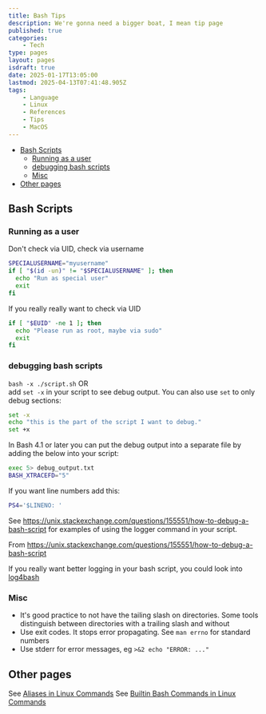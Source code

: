 ```yaml
---
title: Bash Tips
description: We're gonna need a bigger boat, I mean tip page
published: true
categories:
    - Tech
type: pages
layout: pages
isdraft: true
date: 2025-01-17T13:05:00
lastmod: 2025-04-13T07:41:48.905Z
tags:
    - Language
    - Linux
    - References
    - Tips
    - MacOS
---
```



<!--- cSpell:disable --->
* [Bash Scripts](#bash-scripts)
  * [Running as a user](#running-as-a-user)
  * [debugging bash scripts](#debugging-bash-scripts)
  * [Misc](#misc)
* [Other pages](#other-pages)
<!--- cSpell:enable --->

## Bash Scripts

### Running as a user

Don't check via UID, check via username

```bash
SPECIALUSERNAME="myusername"
if [ "$(id -un)" != "$SPECIALUSERNAME" ]; then
  echo "Run as special user"
  exit
fi
```

If you really really want to check via UID

```bash
if [ "$EUID" -ne 1 ]; then
  echo "Please run as root, maybe via sudo"
  exit
fi
```

### debugging bash scripts

`bash -x ./script.sh` OR\
add `set -x` in your script to see debug output. You can also use `set` to only debug sections:

```bash
set -x
echo "this is the part of the script I want to debug."
set +x
```

In Bash 4.1 or later you can put the debug output into a separate file by adding the below into your script:

```bash
exec 5> debug_output.txt
BASH_XTRACEFD="5"
```

If you want line numbers add this:

```bash
PS4='$LINENO: '
```

See <https://unix.stackexchange.com/questions/155551/how-to-debug-a-bash-script> for examples of using the logger command in your script.

From <https://unix.stackexchange.com/questions/155551/how-to-debug-a-bash-script>

If you really want better logging in your bash script, you could look into [log4bash](https://github.com/fredpalmer/log4bash)

### Misc

* It's good practice to not have the tailing slash on directories. Some tools distinguish between directories with a trailing slash and without
* Use exit codes. It stops error propagating. See `man errno` for standard numbers
* Use stderr for error messages, eg `>&2 echo "ERROR: ..."`

## Other pages

See [Aliases in Linux Commands](linux-commands.md#aliases)
See [Builtin Bash Commands in Linux Commands](linux-commands.md#built-in-bash-commands)
